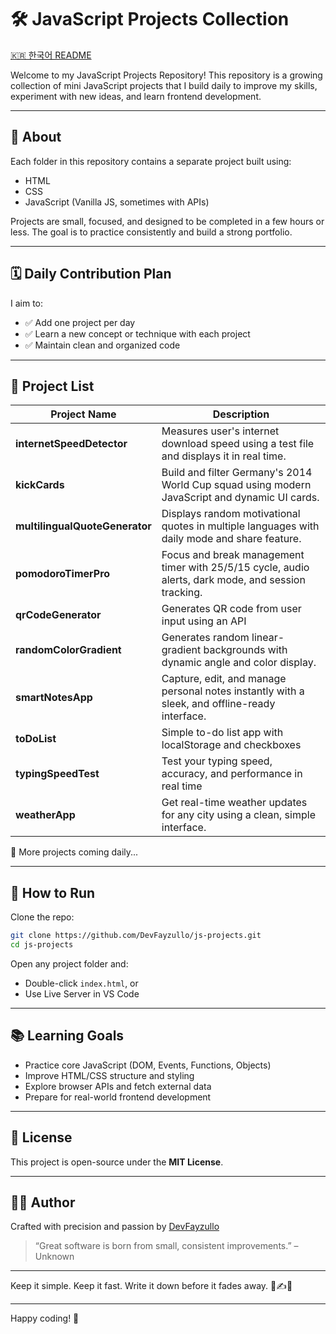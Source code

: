 # 🛠️ JavaScript Projects Collection

[🇰🇷 한국어 README](./README.kr.md)

Welcome to my JavaScript Projects Repository!
This repository is a growing collection of mini JavaScript projects that I build daily to improve my skills, experiment with new ideas, and learn frontend development.

---

## 📌 About

Each folder in this repository contains a separate project built using:

- HTML
- CSS
- JavaScript (Vanilla JS, sometimes with APIs)

Projects are small, focused, and designed to be completed in a few hours or less.
The goal is to practice consistently and build a strong portfolio.

---

## 🗓️ Daily Contribution Plan

I aim to:

- ✅ Add one project per day
- ✅ Learn a new concept or technique with each project
- ✅ Maintain clean and organized code

---

## 📁 Project List

| Project Name                   | Description                                                                                         |
| ------------------------------ | --------------------------------------------------------------------------------------------------- |
| **internetSpeedDetector**      | Measures user's internet download speed using a test file and displays it in real time.             |
| **kickCards**                  | Build and filter Germany's 2014 World Cup squad using modern JavaScript and dynamic UI cards.       |
| **multilingualQuoteGenerator** | Displays random motivational quotes in multiple languages with daily mode and share feature.        |
| **pomodoroTimerPro**           | Focus and break management timer with 25/5/15 cycle, audio alerts, dark mode, and session tracking. |
| **qrCodeGenerator**            | Generates QR code from user input using an API                                                      |
| **randomColorGradient**        | Generates random linear-gradient backgrounds with dynamic angle and color display.                  |
| **smartNotesApp**              | Capture, edit, and manage personal notes instantly with a sleek, and offline-ready interface.       |
| **toDoList**                   | Simple to-do list app with localStorage and checkboxes                                              |
| **typingSpeedTest**            | Test your typing speed, accuracy, and performance in real time                                      |
| **weatherApp**                 | Get real-time weather updates for any city using a clean, simple interface.                         |

🔄 More projects coming daily...

---

## 🚀 How to Run

Clone the repo:

```bash
git clone https://github.com/DevFayzullo/js-projects.git
cd js-projects
```

Open any project folder and:

- Double-click `index.html`, or
- Use Live Server in VS Code

---

## 📚 Learning Goals

- Practice core JavaScript (DOM, Events, Functions, Objects)
- Improve HTML/CSS structure and styling
- Explore browser APIs and fetch external data
- Prepare for real-world frontend development

---

## 📄 License

This project is open-source under the **MIT License**.

---

## 👨‍💻 Author

Crafted with precision and passion by [DevFayzullo](https://github.com/DevFayzullo)

> “Great software is born from small, consistent improvements.” – Unknown

---

Keep it simple. Keep it fast.
Write it down before it fades away. 🧠✍️💾

---

Happy coding! 🚀
